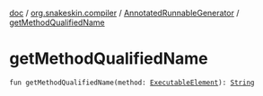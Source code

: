[doc](../../index.md) / [org.snakeskin.compiler](../index.md) / [AnnotatedRunnableGenerator](index.md) / [getMethodQualifiedName](./get-method-qualified-name.md)

# getMethodQualifiedName

`fun getMethodQualifiedName(method: `[`ExecutableElement`](http://docs.oracle.com/javase/6/docs/api/javax/lang/model/element/ExecutableElement.html)`): `[`String`](https://kotlinlang.org/api/latest/jvm/stdlib/kotlin/-string/index.html)